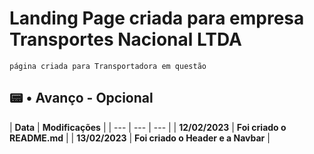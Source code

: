 # Landing Page criada para empresa Transportes Nacional LTDA #
```
página criada para Transportadora em questão
```

## 📟 • Avanço - Opcional

| **Data** | **Modificações** | 
| --- | --- | --- | 
| **12/02/2023** | **Foi criado o README.md** |
| **13/02/2023** | **Foi criado o Header e a Navbar** |
